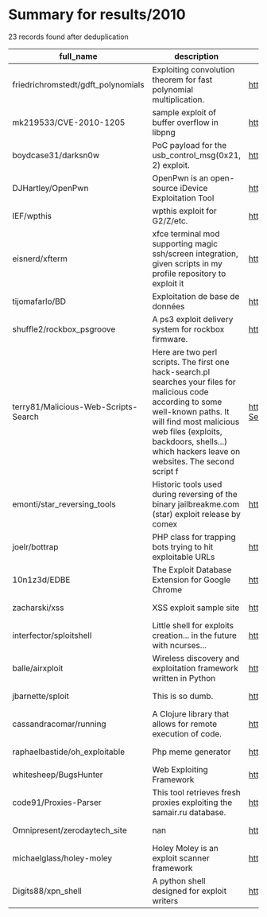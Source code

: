 
# Summary for results/2010
    
23 records found after deduplication

| full_name | description | html_url | matched_list | matched_count | pushed_at | size | stargazers_count | language | forks_count |
|--------------------------------------|------------------------------------------------------------------------------------------------------------------------------------------------------------------------------------------------------------------------------------------------------------------|---------------------------------------------------------|---------------------------|-----------------|---------------------------|--------|--------------------|------------|---------------|
| friedrichromstedt/gdft_polynomials | Exploiting convolution theorem for fast polynomial multiplication. | https://github.com/friedrichromstedt/gdft_polynomials | ['exploit'] | 1 | 2010-02-28 21:03:49+00:00 | 80 | 1 | Python | 0 |
| mk219533/CVE-2010-1205 | sample exploit of buffer overflow in libpng | https://github.com/mk219533/CVE-2010-1205 | ['cve-2', 'exploit'] | 2 | 2010-10-03 14:06:12+00:00 | 1628 | 4 | C | 0 |
| boydcase31/darksn0w | PoC payload for the usb_control_msg(0x21, 2) exploit. | https://github.com/boydcase31/darksn0w | ['exploit'] | 1 | 2010-12-28 18:03:59+00:00 | 96 | 0 | nan | 0 |
| DJHartley/OpenPwn | OpenPwn is an open-source iDevice Exploitation Tool | https://github.com/DJHartley/OpenPwn | ['exploit'] | 1 | 2010-12-23 13:51:24+00:00 | 60 | 2 | Shell | 2 |
| IEF/wpthis | wpthis exploit for G2/Z/etc. | https://github.com/IEF/wpthis | ['exploit'] | 1 | 2010-11-09 15:04:39+00:00 | 164 | 3 | nan | 3 |
| eisnerd/xfterm | xfce terminal mod supporting magic ssh/screen integration, given scripts in my profile repository to exploit it | https://github.com/eisnerd/xfterm | ['exploit'] | 1 | 2010-10-22 16:41:13+00:00 | 10244 | 2 | C | 0 |
| tijomafarlo/BD | Exploitation de base de données | https://github.com/tijomafarlo/BD | ['exploit'] | 1 | 2010-10-05 00:19:33+00:00 | 92 | 1 | nan | 0 |
| shuffle2/rockbox_psgroove | A ps3 exploit delivery system for rockbox firmware. | https://github.com/shuffle2/rockbox_psgroove | ['exploit'] | 1 | 2010-12-16 00:11:19+00:00 | 37243 | 8 | C | 3 |
| terry81/Malicious-Web-Scripts-Search | Here are two perl scripts. The first one hack-search.pl searches your files for malicious code according to some well-known paths. It will find most malicious web files (exploits, backdoors, shells...) which hackers leave on websites. The second script f | https://github.com/terry81/Malicious-Web-Scripts-Search | ['exploit'] | 1 | 2010-10-06 08:46:10+00:00 | 91 | 8 | Perl | 4 |
| emonti/star_reversing_tools | Historic tools used during reversing of the binary jailbreakme.com (star) exploit release by comex | https://github.com/emonti/star_reversing_tools | ['exploit'] | 1 | 2010-09-28 22:27:38+00:00 | 98 | 10 | Ruby | 2 |
| joelr/bottrap | PHP class for trapping bots trying to hit exploitable URLs | https://github.com/joelr/bottrap | ['exploit'] | 1 | 2010-10-20 12:54:30+00:00 | 100 | 3 | PHP | 0 |
| 10n1z3d/EDBE | The Exploit Database Extension for Google Chrome | https://github.com/10n1z3d/EDBE | ['exploit'] | 1 | 2010-09-13 13:06:21+00:00 | 138 | 12 | JavaScript | 8 |
| zacharski/xss | XSS exploit sample site | https://github.com/zacharski/xss | ['exploit'] | 1 | 2010-03-10 03:56:21+00:00 | 404 | 5 | PHP | 2 |
| interfector/sploitshell | Little shell for exploits creation... in the future with ncurses... | https://github.com/interfector/sploitshell | ['exploit', 'sploit'] | 2 | 2010-08-28 12:01:44+00:00 | 128 | 2 | C | 0 |
| balle/airxploit | Wireless discovery and exploitation framework written in Python | https://github.com/balle/airxploit | ['exploit'] | 1 | 2010-12-17 21:12:18+00:00 | 468 | 13 | Python | 3 |
| jbarnette/sploit | This is so dumb. | https://github.com/jbarnette/sploit | ['sploit'] | 1 | 2010-07-14 19:09:17+00:00 | 96 | 7 | Ruby | 2 |
| cassandracomar/running | A Clojure library that allows for remote execution of code. | https://github.com/cassandracomar/running | ['remote code execution'] | 1 | 2010-07-06 05:02:40+00:00 | 100 | 1 | Clojure | 0 |
| raphaelbastide/oh_exploitable | Php meme generator | https://github.com/raphaelbastide/oh_exploitable | ['exploit'] | 1 | 2010-06-07 19:54:35+00:00 | 1316 | 5 | PHP | 1 |
| whitesheep/BugsHunter | Web Exploiting Framework | https://github.com/whitesheep/BugsHunter | ['exploit'] | 1 | 2010-06-08 19:49:11+00:00 | 224 | 4 | Shell | 0 |
| code91/Proxies-Parser | This tool retrieves fresh proxies exploiting the samair.ru database. | https://github.com/code91/Proxies-Parser | ['exploit'] | 1 | 2010-05-12 12:51:56+00:00 | 88 | 1 | nan | 0 |
| Omnipresent/zerodaytech_site | nan | https://github.com/Omnipresent/zerodaytech_site | ['zeroday'] | 1 | 2010-03-25 04:22:05+00:00 | 172 | 0 | Ruby | 0 |
| michaelglass/holey-moley | Holey Moley is an exploit scanner framework | https://github.com/michaelglass/holey-moley | ['exploit'] | 1 | 2010-05-08 19:24:25+00:00 | 12840 | 1 | Ruby | 0 |
| Digits88/xpn_shell | A python shell designed for exploit writers | https://github.com/Digits88/xpn_shell | ['exploit'] | 1 | 2010-07-21 21:28:11+00:00 | 100 | 0 | Python | 0 |

